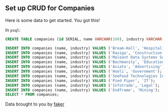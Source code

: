 
## Set up CRUD for Companies


Here is some data to get started. You got this!

In `psql`:

```sql
CREATE TABLE companies (id SERIAL, name VARCHAR(160), industry VARCHAR(160));

INSERT INTO companies (name, industry) VALUES ('Bream-Hall', 'Hospitality');
INSERT INTO companies (name, industry) VALUES ('Raviga', 'Construction');
INSERT INTO companies (name, industry) VALUES ('Maleant Data Systems Solutions', 'Real-Estate');
INSERT INTO companies (name, industry) VALUES ('Bachmanity', 'Education');
INSERT INTO companies (name, industry) VALUES ('Aviato', 'Advertising');
INSERT INTO companies (name, industry) VALUES ('Hooli', 'Government');
INSERT INTO companies (name, industry) VALUES ('SeeFood Technologies Inc', 'Healthcare');
INSERT INTO companies (name, industry) VALUES ('Pied Piper', 'IT');
INSERT INTO companies (name, industry) VALUES ('Infotrade', 'Legal');
INSERT INTO companies (name, industry) VALUES ('Endframe', 'Mining');
SELECT * FROM companies;
```

Data brought to you by [faker](https://github.com/stympy/faker)
